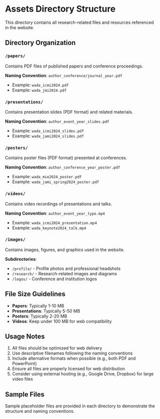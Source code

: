 # Assets Directory Structure

This directory contains all research-related files and resources referenced in the website.

## Directory Organization

### `/papers/`
Contains PDF files of published papers and conference proceedings.

**Naming Convention**: `author_conference/journal_year.pdf`
- Example: `wada_icmi2024.pdf`
- Example: `wada_jmi2024.pdf`

### `/presentations/`
Contains presentation slides (PDF format) and related materials.

**Naming Convention**: `author_event_year_slides.pdf`
- Example: `wada_icmi2024_slides.pdf`
- Example: `wada_jami2024_slides.pdf`

### `/posters/`
Contains poster files (PDF format) presented at conferences.

**Naming Convention**: `author_conference_year_poster.pdf`
- Example: `wada_mie2024_poster.pdf`
- Example: `wada_jami_spring2024_poster.pdf`

### `/videos/`
Contains video recordings of presentations and talks.

**Naming Convention**: `author_event_year_type.mp4`
- Example: `wada_icmi2024_presentation.mp4`
- Example: `wada_keynote2024_talk.mp4`

### `/images/`
Contains images, figures, and graphics used in the website.

**Subdirectories**:
- `/profile/` - Profile photos and professional headshots
- `/research/` - Research-related images and diagrams
- `/logos/` - Conference and institution logos

## File Size Guidelines

- **Papers**: Typically 1-10 MB
- **Presentations**: Typically 5-50 MB
- **Posters**: Typically 2-20 MB
- **Videos**: Keep under 100 MB for web compatibility

## Usage Notes

1. All files should be optimized for web delivery
2. Use descriptive filenames following the naming conventions
3. Include alternative formats when possible (e.g., both PDF and PowerPoint)
4. Ensure all files are properly licensed for web distribution
5. Consider using external hosting (e.g., Google Drive, Dropbox) for large video files

## Sample Files

Sample placeholder files are provided in each directory to demonstrate the structure and naming conventions.
